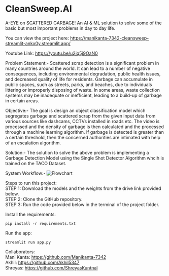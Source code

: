 # CleanSweep.AI
A-EYE on SCATTERED GARBAGE! An AI & ML solution to solve some of the basic but most important problems in day to day life.  

You can view the project here: https://manikanta-7342-cleansweep-streamlit-ankx0y.streamlit.app/

Youtube Link: https://youtu.be/u2iq5j9OaN0

Problem Statement:- Scattered scrap detection is a significant problem in many countries around the world. It can lead to a number of negative consequences, including environmental degradation, public health issues, and decreased quality of life for residents.
Garbage can accumulate in public spaces, such as streets, parks, and beaches, due to individuals littering or improperly disposing of waste.
In some areas, waste collection systems may be inadequate or inefficient, leading to a build-up of garbage in certain areas.

Objective:- The goal is design an object classification model which segregates garbage and scattered scrap from the given input data from various sources like dashcams, CCTVs installed in roads etc.
The video is processed and the density of garbage is then calculated and the processed through a machine learning algorithm.
If garbage is detected is greater than a certain threshold, then the concerned authorities are intimated with help of an escalation algorithm.

Solution:- The solution to solve the above problem is implementing a Garbage Detection Model using the Single Shot Detector Algorithm whcih is trained on the TACO Dataset. 

System Workflow:-
![Flowchart](https://user-images.githubusercontent.com/80829447/208266806-8d21746e-7aa9-4147-8169-4d3ae4e526b1.png)

Steps to run this project:  
STEP 1: Download the models and the weights from the drive link provided below.  
STEP 2: Clone the GitHub repository.  
STEP 3: Run the code provided below in the terminal of the project folder.

Install the requirements:
```
pip install -r requirements.txt
```

Run the app:
```
streamlit run app.py
```

Collaborators:  
Mani Kanta: https://github.com/Manikanta-7342  
Akhil: https://github.com/Akhil5347  
Shreyas: https://github.com/ShreyasKuntnal

